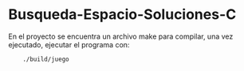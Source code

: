 # Busqueda-Espacio-Soluciones-C

En el proyecto se encuentra un archivo make para compilar, una vez ejecutado, ejecutar el programa con: 

```
    ./build/juego
```